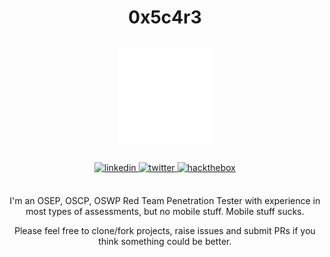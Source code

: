 <div align="center">
<h1><div>0x5c4r3</div> </br> <img src=https://github.com/0x5c4r3/0x5c4r3/blob/main/code.gif?raw=true alt=code style="margin-bottom: 5px;"  width="150"/></h1>

<a href="https://www.linkedin.com/in/matteo-peruzzi-84b701188/" target="_blank">
<img src=https://img.shields.io/badge/linkedin-%2300acee.svg?color=405DE6&style=for-the-badge&logo=linkedin&logoColor=white alt=linkedin style="margin-bottom: 5px;" />
</a>
<a href="https://twitter.com/iamscarecrow1" target="_blank">
<img src=https://img.shields.io/badge/twitter-%2300acee.svg?color=1DA1F2&style=for-the-badge&logo=twitter&logoColor=white alt=twitter style="margin-bottom: 5px;" />
</a>
<a href="https://app.hackthebox.com/profile/144238" target="_blank">
<img src=https://img.shields.io/badge/-HackTheBox-%239FEF00?style=for-the-badge&logo=hackthebox&logoColor=white alt=hackthebox style="margin-bottom: 5px;" />
</a>
<br />
<br />

I'm an OSEP, OSCP, OSWP Red Team Penetration Tester with experience in most types of assessments, but no mobile stuff. Mobile stuff sucks.
<br />


Please feel free to clone/fork projects, raise issues and submit PRs if you think something could be better.<br />

</div>
